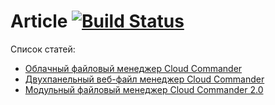 Article [![Build Status][BuildStatusIMGURL]][BuildStatusURL]
===============
[BuildStatusIMGURL]:        https://img.shields.io/travis/coderaiser/article/hidden.svg?style=flat
[BuildStatusURL]:           https://travis-ci.org/coderaiser/article  "Build Status"
[HABR]:                     http://habrahabr.ru/post/226257/ "Двухпанельный веб-файл менеджер Cloud Commander"
[HABR2]:                    http://habrahabr.ru/post/253437/ "Модульный файловый менеджер Cloud Commander 2.0"
[XAKEP]:                    https://xakep.ru/2014/02/14/cloud-commander "Облачный файловый менеджер Cloud Commander"

Список статей:
- [Облачный файловый менеджер Cloud Commander][XAKEP]
- [Двухпанельный веб-файл менеджер Cloud Commander][HABR]
- [Модульный файловый менеджер Cloud Commander 2.0][HABR2]

